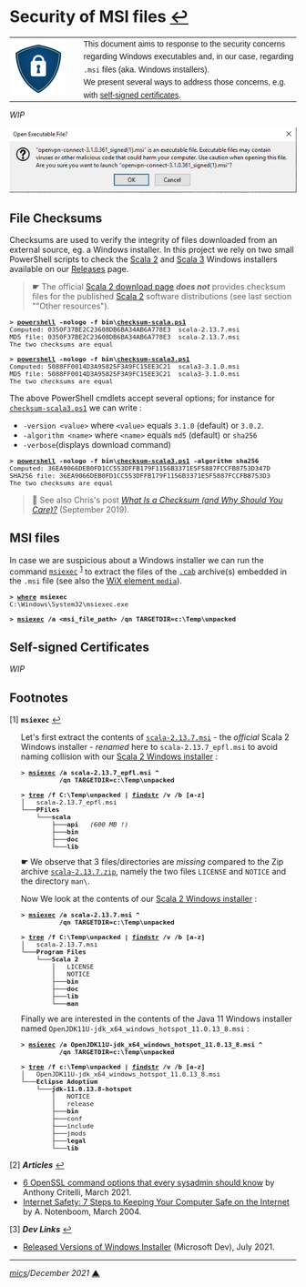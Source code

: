 # <span id="top">Security of MSI files</span> <span style="size:30%;"><a href="README.md">↩</a></span>

<table style="font-family:Helvetica,Arial;font-size:14px;line-height:1.6;">
  <tr>
  <td style="border:0;padding:0 10px 0 0;min-width:120px;"><a href="https://en.wikipedia.org/wiki/Self-signed_certificate/" rel="external"><img src="images/security.png" width="100" alt="Security"/></a></td>
  <td style="border:0;padding:0;vertical-align:text-top;">This document aims to response to the security concerns regarding Windows executables and, in our case, regarding <code>.msi</code> files (aka. Windows installers).<br/>We present several ways to address those concerns, e.g. with <a href="https://en.wikipedia.org/wiki/Self-signed_certificate/" rel="external">self-signed certificates</a>.
  </td>
  </tr>
</table>

*WIP*

<img src="images/Open_Executable_File.png" />


## <span id="checksums">File Checksums</span>

Checksums are used to verify the integrity of files downloaded from an external source, eg. a Windows installer. In this project we rely on two small PowerShell scripts to check the [Scala 2][scala2] and [Scala 3][scala3] Windows installers available on our [Releases](https://github.com/michelou/wix-examples/releases) page.

> **&#9755;** The official [Scala 2 download page](https://www.scala-lang.org/download/scala2.html) ***does not*** provides checksum files for the published [Scala 2][scala2] software distributions (see last section ""Other resources"). 

<pre style="margin:0 4em 0 0;font-size:80%;">
<b>&gt; <a href="https://docs.microsoft.com/en-us/powershell/module/microsoft.powershell.core/about/about_powershell_exe?view=powershell-5.1" rel="external">powershell</a> -nologo -f bin\<a href="bin/checksum-scala.ps1">checksum-scala.ps1</a></b>
Computed: 0350F37BE2C23608DB6BA34AB6A778E3  scala-2.13.7.msi
MD5 file: 0350F37BE2C23608DB6BA34AB6A778E3  scala-2.13.7.msi
The two checksums are equal
&nbsp;
<b>&gt; <a href="https://docs.microsoft.com/en-us/powershell/module/microsoft.powershell.core/about/about_powershell_exe?view=powershell-5.1">powershell</a> -nologo -f bin\<a href="bin/checksum-scala3.ps1">checksum-scala3.ps1</a></b>
Computed: 5088FF0014D3A95825F3A9FC15EE3C21  scala3-3.1.0.msi
MD5 file: 5088FF0014D3A95825F3A9FC15EE3C21  scala3-3.1.0.msi
The two checksums are equal
</pre>

The above PowerShell cmdlets accept several options; for instance for [`checksum-scala3.ps1`](bin/checksum-scala3.ps1) we can write :
- `-version <value>` where `<value>` equals `3.1.0` (default) or `3.0.2`.
- `-algorithm <name>` where `<name>` equals `md5` (default) or `sha256`
- `-verbose`(displays download command)

<pre style="margin:0 4em 0 0;font-size:80%;">
<b>&gt; <a href="https://docs.microsoft.com/en-us/powershell/module/microsoft.powershell.core/about/about_powershell_exe?view=powershell-5.1">powershell</a> -nologo -f bin\<a href="bin/checksum-scala3.ps1">checksum-scala3.ps1</a> -algorithm sha256</b>
Computed: 36EA9066DEB0FD1CC553DFFB179F1156B3371E5F5887FCCFB8753D347D9EE87B  scala3-3.1.0.msi
SHA256 file: 36EA9066DEB0FD1CC553DFFB179F1156B3371E5F5887FCCFB8753D347D9EE87B  scala3-3.1.0.msi
The two checksums are equal
</pre>

> **:mag_right:** See also Chris's post [*What Is a Checksum (and Why Should You Care)?*][article_hoffman] (September 2019).

## <span id="msi">MSI files</span>

In case we are suspicious about a Windows installer we can run the command [`msiexec`](https://docs.microsoft.com/en-us/windows-server/administration/windows-commands/msiexec) <sup id="anchor_01"><a href="#footnote_01">1</a></sup> to extract the files of the <a href="https://en.wikipedia.org/wiki/Cabinet_(file_format)"><code>.cab</code></a> archive(s) embedded in the <code>.msi</code> file (see also the [WiX element `media`](https://wixtoolset.org/documentation/manual/v3/xsd/wix/media.html)).

<pre style="font-size:80%;">
<b>&gt; <a href="https://docs.microsoft.com/en-us/windows-server/administration/windows-commands/where">where</a> msiexec</b>
C:\Windows\System32\msiexec.exe

<b>&gt; <a href="https://docs.microsoft.com/en-us/windows-server/administration/windows-commands/msiexec">msiexec</a> /a &lt;msi_file_path&gt; /qn TARGETDIR=c:\Temp\unpacked</b>
</pre>

## <span id="certificates">Self-signed Certificates</span>

*WIP*

## <span id="footnotes">Footnotes</span>

<span id="footnote_01">[1]</span> **`msiexec`** [↩](#anchor_01)

<p style="margin:0 0 1em 20px;">
Let's first extract the contents of <a href="https://scala-lang.org/files/archive/"><code>scala-2.13.7.msi</code></a> - the <i>official</i> Scala 2 Windows installer - <i>renamed</i> here to <code>scala-2.13.7_epfl.msi</code> to avoid naming collision with our <a href="./scala2-examples/README.md">Scala 2 Windows installer</a> :
</p>

<pre style="margin:0 0 1em 20px; font-size:80%;">
<b>&gt; <a href="https://docs.microsoft.com/en-us/windows-server/administration/windows-commands/msiexec">msiexec</a> /a scala-2.13.7_epfl.msi ^<br/>          /qn TARGETDIR=c:\Temp\unpacked</b>

<b>&gt; <a href="https://docs.microsoft.com/en-us/windows-server/administration/windows-commands/tree">tree</a> /f C:\Temp\unpacked | <a href="https://docs.microsoft.com/en-us/windows-server/administration/windows-commands/findstr">findstr</a> /v /b [a-z]</b>
│   scala-2.13.7_epfl.msi
└───<b>PFiles</b>
    └───<b>scala</b>
        ├───<b>api</b>   <i>(600 MB !)</i>
        ├───<b>bin</b>
        ├───<b>doc</b>
        └───<b>lib</b>
</pre>

<p style="margin:0 0 1em 20px;">
<b>&#9755;</b> We observe that 3 files/directories are <i>missing</i> compared to the Zip archive <a href="https://scala-lang.org/files/archive/"><code>scala-2.13.7.zip</code></a>, namely the two files <code>LICENSE</code> and <code>NOTICE</code> and the directory <code>man\</code>.  
</p>

<p style="margin:0 0 1em 20px;">
Now We look at the contents of our <a href="./scala2-examples/README.md">Scala 2 Windows installer</a> :
</p>

<pre style="margin:0 0 1em 20px; font-size:80%;">
<b>&gt; <a href="https://docs.microsoft.com/en-us/windows-server/administration/windows-commands/msiexec">msiexec</a> /a scala-2.13.7.msi ^<br/>          /qn TARGETDIR=c:\Temp\unpacked</b>

<b>&gt; <a href="https://docs.microsoft.com/en-us/windows-server/administration/windows-commands/tree">tree</a> /f C:\Temp\unpacked | <a href="https://docs.microsoft.com/en-us/windows-server/administration/windows-commands/findstr">findstr</a> /v /b [a-z]</b>
│   scala-2.13.7.msi
└───<b>Program Files</b>
    └───<b>Scala 2</b>
        │   LICENSE
        │   NOTICE
        ├───<b>bin</b>
        ├───<b>doc</b>
        ├───<b>lib</b>
        └───<b>man</b>
</pre>

<p style="margin:0 0 1em 20px;">
Finally we are interested in the contents of the Java 11 Windows installer named <code>OpenJDK11U-jdk_x64_windows_hotspot_11.0.13_8.msi</code> :
</p>

<pre style="margin:0 0 1em 20px; font-size:80%;">
<b>&gt; <a href="https://docs.microsoft.com/en-us/windows-server/administration/windows-commands/msiexec">msiexec</a> /a OpenJDK11U-jdk_x64_windows_hotspot_11.0.13_8.msi ^<br/>          /qn TARGETDIR=c:\Temp\unpacked</b>

<b>&gt; <a href="https://docs.microsoft.com/en-us/windows-server/administration/windows-commands/tree">tree</a> /f c:\Temp\unpacked | <a href="https://docs.microsoft.com/en-us/windows-server/administration/windows-commands/findstr">findstr</a> /v /b [a-z]</b>
│   OpenJDK11U-jdk_x64_windows_hotspot_11.0.13_8.msi
└───<b>Eclipse Adoptium</b>
    └───<b>jdk-11.0.13.8-hotspot</b>
        │   NOTICE
        │   release
        ├───<b>bin</b>
        ├───conf
        ├───include
        ├───jmods
        ├───<b>legal</b>
        └───<b>lib</b>
</pre>

<span id="footnote_02">[2]</span> ***Articles*** [↩](#anchor_02)

- [6 OpenSSL command options that every sysadmin should know][article_critelli] by Anthony Critelli, March 2021.
- [Internet Safety: 7 Steps to Keeping Your Computer Safe on the Internet][article_notenboom] by A. Notenboom, March 2004.

<span id="footnote_03">[3]</span> ***Dev Links*** [↩](#anchor_03)

- [Released Versions of Windows Installer](https://docs.microsoft.com/en-us/windows/win32/msi/released-versions-of-windows-installer) (Microsoft Dev), July 2021.

***

*[mics](https://lampwww.epfl.ch/~michelou/)/December 2021* [**&#9650;**](#top)
<span id="bottom">&nbsp;</span>

<!-- link refs -->

[article_critelli]: https://www.redhat.com/sysadmin/6-openssl-commands
[article_hoffman]: https://www.howtogeek.com/363735/what-is-a-checksum-and-why-should-you-care/
[article_notenboom]: https://askleo.com/internet_safety_7_steps_to_keeping_your_computer_safe_on_the_internet/
[aaaa]: https://docs.microsoft.com/en-us/powershell/module/pki/new-selfsignedcertificate?view=windowsserver2019-ps
[scala2]: https://www.scala-lang.org/
[scala3]: https://dotty.epfl.ch
